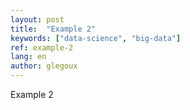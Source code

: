 ```yaml
---
layout: post
title:  "Example 2"
keywords: ["data-science", "big-data"]
ref: example-2
lang: en
author: glegoux
---
```


Example 2

